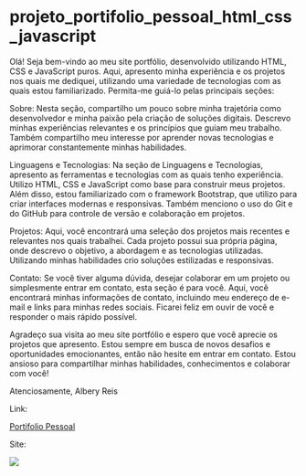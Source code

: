 # projeto_portifolio_pessoal_html_css_javascript

 Olá! Seja bem-vindo ao meu site portfólio, desenvolvido utilizando HTML, CSS e JavaScript puros. Aqui, apresento minha experiência e os projetos nos quais me dediquei, utilizando uma variedade de tecnologias com as quais estou familiarizado. Permita-me guiá-lo pelas principais seções:

Sobre: Nesta seção, compartilho um pouco sobre minha trajetória como desenvolvedor e minha paixão pela criação de soluções digitais. Descrevo minhas experiências relevantes e os princípios que guiam meu trabalho. Também compartilho meu interesse por aprender novas tecnologias e aprimorar constantemente minhas habilidades.

Linguagens e Tecnologias: Na seção de Linguagens e Tecnologias, apresento as ferramentas e tecnologias com as quais tenho experiência. Utilizo HTML, CSS e JavaScript como base para construir meus projetos. Além disso, estou familiarizado com o framework Bootstrap, que utilizo para criar interfaces modernas e responsivas. Também menciono o uso do Git e do GitHub para controle de versão e colaboração em projetos.

Projetos: Aqui, você encontrará uma seleção dos projetos mais recentes e relevantes nos quais trabalhei. Cada projeto possui sua própria página, onde descrevo o objetivo, a abordagem e as tecnologias utilizadas. Utilizando minhas habilidades crio soluções estilizadas e responsivas.

Contato: Se você tiver alguma dúvida, desejar colaborar em um projeto ou simplesmente entrar em contato, esta seção é para você. Aqui, você encontrará minhas informações de contato, incluindo meu endereço de e-mail e links para minhas redes sociais. Ficarei feliz em ouvir de você e responder o mais rápido possível.

Agradeço sua visita ao meu site portfólio e espero que você aprecie os projetos que apresento. Estou sempre em busca de novos desafios e oportunidades emocionantes, então não hesite em entrar em contato. Estou ansioso para compartilhar minhas habilidades, conhecimentos e colaborar com você!

Atenciosamente,
Albery Reis

Link:

[Portifolio Pessoal](https://alberyreis.github.io/portifolio_pessoal/)

Site:

![](https://github.com/alberyReis/portifolio_pessoal/blob/master/assets/img/template_portifolio_pessoal.png)
